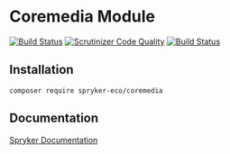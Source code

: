 # Coremedia Module
[![Build Status](https://travis-ci.org/spryker-eco/coremedia.svg)](https://travis-ci.org/spryker-eco/coremedia)
[![Scrutinizer Code Quality](https://scrutinizer-ci.com/g/spryker-eco/coremedia/badges/quality-score.png?b=master)](https://scrutinizer-ci.com/g/spryker-eco/coremedia/?branch=master)
[![Build Status](https://scrutinizer-ci.com/g/spryker-eco/coremedia/badges/build.png?b=master)](https://scrutinizer-ci.com/g/spryker-eco/coremedia/build-status/master)

## Installation

```
composer require spryker-eco/coremedia
```

## Documentation

[Spryker Documentation](https://documentation.spryker.com/docs/coremedia-with-templates-slots)
